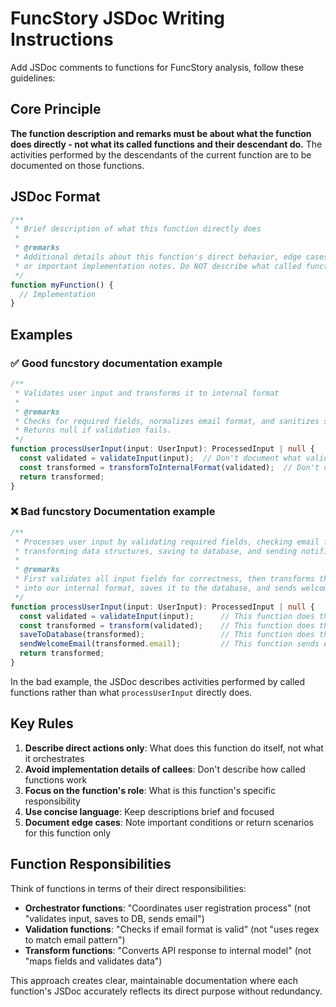 # FuncStory JSDoc Writing Instructions

Add JSDoc comments to functions for FuncStory analysis, follow these guidelines:

## Core Principle

**The function description and remarks must be about what the function does directly - not what its called functions and their descendant do.** The activities performed by the descendants of the current function are to be documented on those functions.

## JSDoc Format

```typescript
/**
 * Brief description of what this function directly does
 * 
 * @remarks
 * Additional details about this function's direct behavior, edge cases,
 * or important implementation notes. Do NOT describe what called functions do.
 */
function myFunction() {
  // Implementation
}
```

## Examples

### ✅ Good funcstory documentation example

```typescript
/**
 * Validates user input and transforms it to internal format
 * 
 * @remarks
 * Checks for required fields, normalizes email format, and sanitizes strings.
 * Returns null if validation fails.
 */
function processUserInput(input: UserInput): ProcessedInput | null {
  const validated = validateInput(input);  // Don't document what validateInput does here
  const transformed = transformToInternalFormat(validated);  // Don't document what transform does here
  return transformed;
}
```

### ❌ Bad funcstory Documentation example

```typescript
/**
 * Processes user input by validating required fields, checking email format,
 * transforming data structures, saving to database, and sending notifications
 * 
 * @remarks
 * First validates all input fields for correctness, then transforms the data
 * into our internal format, saves it to the database, and sends welcome emails.
 */
function processUserInput(input: UserInput): ProcessedInput | null {
  const validated = validateInput(input);      // This function does the validation
  const transformed = transform(validated);    // This function does the transformation  
  saveToDatabase(transformed);                 // This function does the saving
  sendWelcomeEmail(transformed.email);         // This function sends emails
  return transformed;
}
```

In the bad example, the JSDoc describes activities performed by called functions rather than what `processUserInput` directly does.

## Key Rules

1. **Describe direct actions only**: What does this function do itself, not what it orchestrates
2. **Avoid implementation details of callees**: Don't describe how called functions work
3. **Focus on the function's role**: What is this function's specific responsibility
4. **Use concise language**: Keep descriptions brief and focused
5. **Document edge cases**: Note important conditions or return scenarios for this function only

## Function Responsibilities

Think of functions in terms of their direct responsibilities:
- **Orchestrator functions**: "Coordinates user registration process" (not "validates input, saves to DB, sends email")
- **Validation functions**: "Checks if email format is valid" (not "uses regex to match email pattern")
- **Transform functions**: "Converts API response to internal model" (not "maps fields and validates data")

This approach creates clear, maintainable documentation where each function's JSDoc accurately reflects its direct purpose without redundancy.

